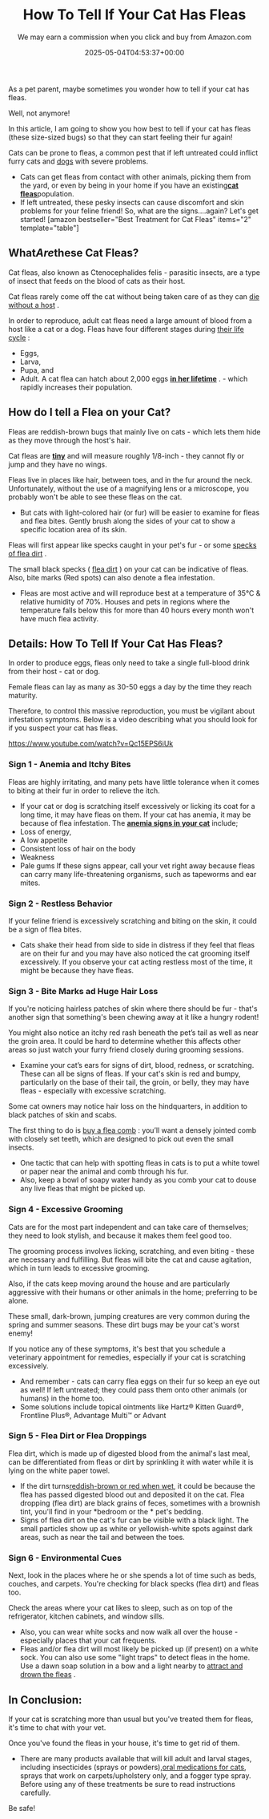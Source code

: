﻿---
author: We may earn a commission when you click and buy from Amazon.com
layout: post
title: How To Tell If Your Cat Has Fleas
date: '2025-05-04T04:53:37+00:00'
categories:
- Fleas
- Guide
tags: []
slug: /how-to-tell-if-your-cat-has-fleas/
lastmod: 2025-05-07T12:21:28+03:00
---

As a pet parent, maybe sometimes you wonder how to tell if your cat has fleas.

Well, not anymore!

In this article, I am going to show you how best to tell if your cat has fleas (these size-sized bugs) so that they can start feeling their fur again!

Cats can be prone to fleas, a common pest that if left untreated could inflict furry cats and
[dogs](https://pestpolicy.com/how-to-tell-if-your-dog-has-fleas/)
with severe problems.
- Cats can get fleas from contact with other animals, picking them from the yard, or even by being in your home if you have an existing[**cat fleas**](https://extension.psu.edu/cat-fleas)population.
- If left untreated, these pesky insects can cause discomfort and skin problems for your feline friend!
So, what are the signs....again? Let's get started!
[amazon bestseller="Best Treatment for Cat Fleas" items="2" template="table"]
## What*Are*these Cat Fleas?
Cat fleas, also known as Ctenocephalides felis - parasitic insects, are a type of insect that feeds on the blood of cats as their host.

Cat fleas rarely come off the cat without being taken care of as they can
[die without a host](https://pestpolicy.com/how-long-do-fleas-live-on-humans/)
.

In order to reproduce, adult cat fleas need a large amount of blood from a host like a cat or a dog. Fleas have four different stages during
[their life cycle](https://pestpolicy.com/flea-life-cycle/)
:
- Eggs,
- Larva,
- Pupa, and
- Adult.
A cat flea can hatch about 2,000 eggs
[**in her lifetime**](https://www.vet.cornell.edu/departments-centers-and-institutes/cornell-feline-health-center/health-information/feline-health-topics/fleas-source-torment-your-cat)
. - which rapidly increases their population.
## How do I tell a Flea on your Cat?
Fleas are reddish-brown bugs that mainly live on cats - which lets them hide as they move through the host's hair.

Cat fleas are
[**tiny**](https://entnemdept.ufl.edu/creatures/urban/occas/catflea.htm)
and will measure roughly 1/8-inch - they cannot fly or jump and they have no wings.

Fleas live in places like hair, between toes, and in the fur around the neck. Unfortunately, without the use of a magnifying lens or a microscope, you probably won't be able to see these fleas on the cat.
- But cats with light-colored hair (or fur) will be easier to examine for fleas and flea bites.
Gently brush along the sides of your cat to show a specific location area of its skin.

Fleas will first appear like specks caught in your pet's fur - or some
[specks of flea dirt](https://pestpolicy.com/what-is-flea-dirt/)
.

The small black specks (
[flea dirt](https://pestpolicy.com/what-is-flea-dirt/)
) on your cat can be indicative of fleas. Also, bite marks (Red spots) can also denote a flea infestation.
- Fleas are most active and will reproduce best at a temperature of 35°C & relative humidity of 70%.
Houses and pets in regions where the temperature falls below this for more than 40 hours every month won't have much flea activity.
## Details: How To Tell If Your Cat Has Fleas?
In order to produce eggs, fleas only need to take a single full-blood drink from their host - cat or dog.

Female fleas can lay as many as 30-50 eggs a day by the time they reach maturity.

Therefore, to control this massive reproduction, you must be vigilant about infestation symptoms. Below is a video describing what you should look for if you suspect your cat has fleas.

https://www.youtube.com/watch?v=Qc15EPS6iUk
### Sign 1 - Anemia and Itchy Bites
Fleas are highly irritating, and many pets have little tolerance when it comes to biting at their fur in order to relieve the itch.
- If your cat or dog is scratching itself excessively or licking its coat for a long time, it may have fleas on them.
If your cat has anemia, it may be because of flea infestation. The
[**anemia signs in your cat**](https://ecommons.cornell.edu/bitstream/handle/1813/34727/Vet_FHT_1990_Fall.pdf?sequence=1)
include;
- Loss of energy,
- A low appetite
- Consistent loss of hair on the body
- Weakness
- Pale gums
If these signs appear, call your vet right away because fleas can carry many life-threatening organisms, such as tapeworms and ear mites.
### Sign 2 - Restless Behavior
If your feline friend is excessively scratching and biting on the skin, it could be a sign of flea bites.
- Cats shake their head from side to side in distress if they feel that fleas are on their fur and you may have also noticed the cat grooming itself excessively.
If you observe your cat acting restless most of the time, it might be because they have fleas.
### Sign 3 - Bite Marks ad Huge Hair Loss
If you're noticing hairless patches of skin where there should be fur - that's another sign that something's been chewing away at it like a hungry rodent!

You might also notice an itchy red rash beneath the pet’s tail as well as near the groin area. It could be hard to determine whether this affects other areas so just watch your furry friend closely during grooming sessions.
- Examine your cat’s ears for signs of dirt, blood, redness, or scratching. These can all be signs of fleas.
If your cat's skin is red and bumpy, particularly on the base of their tail, the groin, or belly, they may have fleas - especially with excessive scratching.

Some cat owners may notice hair loss on the hindquarters, in addition to black patches of skin and scabs.

The first thing to do is
[buy a flea comb](https://pestpolicy.com/best-flea-comb-for-cats/)
: you’ll want a densely jointed comb with closely set teeth, which are designed to pick out even the small insects.
- One tactic that can help with spotting fleas in cats is to put a white towel or paper near the animal and comb through his fur.
- Also, keep a bowl of soapy water handy as you comb your cat to douse any live fleas that might be picked up.
### Sign 4 - Excessive Grooming
Cats are for the most part independent and can take care of themselves; they need to look stylish, and because it makes them feel good too.

The grooming process involves licking, scratching, and even biting - these are necessary and fulfilling. But fleas will bite the cat and cause agitation, which in turn leads to excessive grooming.

Also, if the cats keep moving around the house and are particularly aggressive with their humans or other animals in the home; preferring to be alone.

These small, dark-brown, jumping creatures are very common during the spring and summer seasons. These dirt bugs may be your cat's worst enemy!

If you notice any of these symptoms, it's best that you schedule a veterinary appointment for remedies, especially if your cat is scratching excessively.
- And remember - cats can carry flea eggs on their fur so keep an eye out as well! If left untreated; they could pass them onto other animals (or humans) in the home too.
- Some solutions include topical ointments like Hartz® Kitten Guard®, Frontline Plus®, Advantage Multi™ or Advant
### Sign 5 - Flea Dirt or Flea Droppings
Flea dirt, which is made up of digested blood from the animal's last meal, can be differentiated from fleas or dirt by sprinkling it with water while it is lying on the white paper towel.
- If the dirt turns[reddish-brown or red when wet](https://www.vetmed.ucdavis.edu/hospital/animal-health-topics/dermatology-fact-sheets), it could be because the flea has passed digested blood out and deposited it on the cat.
Flea dropping (flea dirt) are black grains of feces, sometimes with a brownish tint, you'll find in your
*bedroom or the *
pet's bedding.
- Signs of flea dirt on the cat's fur can be visible with a black light. The small particles show up as white or yellowish-white spots against dark areas, such as near the tail and between the toes.
### Sign 6 - Environmental Cues
Next, look in the places where he or she spends a lot of time such as beds, couches, and carpets. You're checking for black specks (flea dirt) and fleas too.

Check the areas where your cat likes to sleep, such as on top of the refrigerator, kitchen cabinets, and window sills.
- Also, you can wear white socks and now walk all over the house - especially places that your cat frequents.
- Fleas and/or flea dirt will most likely be picked up (if present) on a white sock.
You can also use some "light traps" to detect fleas in the home. Use a dawn soap solution in a bow and a light nearby to
[attract and drown the fleas](https://pestpolicy.com/dawn-dish-soap-for-fleas/)
.
## In Conclusion:
If your cat is scratching more than usual but you've treated them for fleas, it's time to chat with your vet.

Once you've found the fleas in your house, it's time to get rid of them.
- There are many products available that will kill adult and larval stages, including insecticides (sprays or powders),[oral medications for cats](https://pestpolicy.com/best-flea-treatment-for-cats/), sprays that work on carpets/upholstery only, and a fogger type spray.
Before using any of these treatments be sure to read instructions carefully.

Be safe!